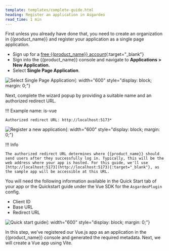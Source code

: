 ```yaml
---
template: templates/complete-guide.html
heading: Register an application in Asgardeo
read_time: 1 min
---
```


First unless you already have done that, you need to create an organization in {{product_name}} and register your application as a single page application.

* Sign up for a [free {{product_name}} account](https://wso2.com/asgardeo/docs/get-started/create-asgardeo-account/){:target="\_blank"}
* Sign into the {{product_name}} console and navigate to **Applications > New Application.**
* Select **Single Page Application**.

![Select Single Page Application]({{base_path}}/complete-guides/react/assets/img/image5.png){: width="600" style="display: block; margin: 0;"}

Next, complete the wizard popup by providing a suitable name and an authorized redirect URL.

!!! Example
name: is-vue

    Authorized redirect URL: http://localhost:5173*

![Register a new application]({{base_path}}/complete-guides/react/assets/img/image8.png){: width="600" style="display: block; margin: 0;"}

!!! Info

    The authorized redirect URL determines where {{product_name}} should send users after they successfully log in. Typically, this will be the web address where your app is hosted. For this guide, we'll use [http://localhost:5173](http://localhost:5173){:target="_blank"}, as the sample app will be accessible at this URL.



You will need the following information available in the Quick Start tab of your app or the Quickstart guide under the Vue SDK for the `AsgardeoPlugin` config.

- Client ID
- Base URL
- Redirect URL

![Quick start guide]({{base_path}}/complete-guides/vue/assets/img/image9.png){: width="600" style="display: block; margin: 0;"}

In this step, we've registered our Vue.js app as an application in the {{product_name}} console and generated the required metadata. Next, we will create a Vue app using Vite.
